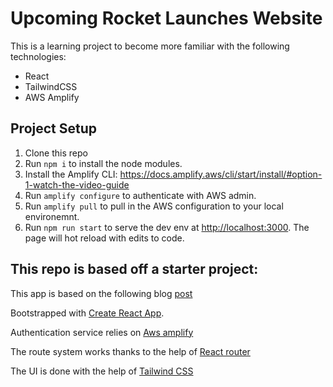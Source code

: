 # Upcoming Rocket Launches Website

This is a learning project to become more familiar with the following technologies:
- React
- TailwindCSS
- AWS Amplify

## Project Setup

1. Clone this repo
2. Run `npm i` to install the node modules.
3. Install the Amplify CLI: https://docs.amplify.aws/cli/start/install/#option-1-watch-the-video-guide
4. Run `amplify configure` to authenticate with AWS admin.
5. Run `amplify pull` to pull in the AWS configuration to your local environemnt.
6. Run `npm run start` to serve the dev env at [http://localhost:3000](http://localhost:3000). The page will hot reload with edits to code.

## This repo is based off a starter project:

This app is based on the following blog [post](https://dev.to/aws-builders/auth-flow-with-aws-amplify-reactjs-and-tailwind-css-10mo)

Bootstrapped with [Create React App](https://github.com/facebook/create-react-app).

Authentication service relies on [Aws amplify](https://docs.amplify.aws/cli/auth/overview) 

The route system works thanks to the help of [React router](https://reactrouter.com/)

The UI is done with the help of [Tailwind CSS](https://tailwindcss.com/)




